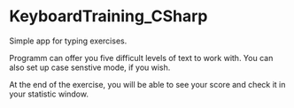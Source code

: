 # KeyboardTraining_CSharp
Simple app for typing exercises.

Programm can offer you five difficult levels of text to work with.
You can also set up case senstive mode, if you wish.

At the end of the exercise, you will be able to see your score and 
check it in your statistic window.
